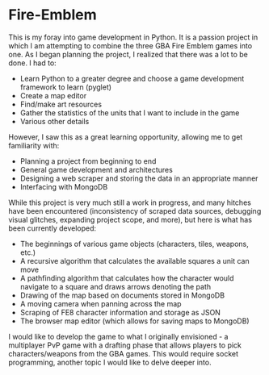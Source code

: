 # Fire-Emblem

This is my foray into game development in Python. It is a passion project in which I am attempting to combine the three GBA Fire Emblem games into one. As I began planning the project, I realized that there was a lot to be done. I had to:

- Learn Python to a greater degree and choose a game development framework to learn (pyglet)
- Create a map editor
- Find/make art resources
- Gather the statistics of the units that I want to include in the game
- Various other details

However, I saw this as a great learning opportunity, allowing me to get familiarity with:

- Planning a project from beginning to end
- General game development and architectures
- Designing a web scraper and storing the data in an appropriate manner
- Interfacing with MongoDB

While this project is very much still a work in progress, and many hitches have been encountered (inconsistency of scraped data sources, debugging visual glitches, expanding project scope, and more), but here is what has been currently developed:

- The beginnings of various game objects (characters, tiles, weapons, etc.)
- A recursive algorithm that calculates the available squares a unit can move
- A pathfinding algorithm that calculates how the character would navigate to a square and draws arrows denoting the path
- Drawing of the map based on documents stored in MongoDB
- A moving camera when panning across the map
- Scraping of FE8 character information and storage as JSON
- The browser map editor (which allows for saving maps to MongoDB)

I would like to develop the game to what I originally envisioned - a multiplayer PvP game with a drafting phase that allows players to pick characters/weapons from the GBA games. This would require socket programming, another topic I would like to delve deeper into.
